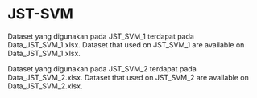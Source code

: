 # JST-SVM

Dataset yang digunakan pada JST_SVM_1 terdapat pada Data_JST_SVM_1.xlsx.
Dataset that used on JST_SVM_1 are available on Data_JST_SVM_1.xlsx.

Dataset yang digunakan pada JST_SVM_2 terdapat pada Data_JST_SVM_2.xlsx.
Dataset that used on JST_SVM_2 are available on Data_JST_SVM_2.xlsx.
